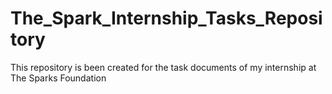 # The_Spark_Internship_Tasks_Repository

This repository is been created for the task documents of my internship at The Sparks Foundation
